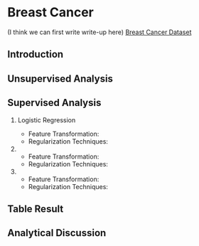 # **Breast Cancer**
(I think we can first write write-up here)
[Breast Cancer Dataset](https://www.kaggle.com/datasets/erdemtaha/cancer-data?resource=download)
## **Introduction** 

## **Unsupervised Analysis**

## **Supervised Analysis**
1. Logistic Regression 
    * Feature Transformation: 
    * Regularization Techniques:

2.
    * Feature Transformation: 
    * Regularization Techniques:

3.
    * Feature Transformation: 
    * Regularization Techniques:


## **Table Result**

## **Analytical Discussion**

